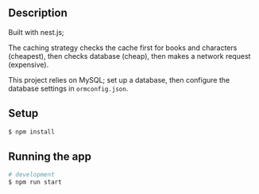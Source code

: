 ## Description

Built with nest.js; 

The caching strategy checks the cache first for books and characters (cheapest), then checks database (cheap), then makes a network request (expensive).

This project relies on MySQL; set up a database, then configure the database settings in `ormconfig.json`.

## Setup

```bash
$ npm install
```

## Running the app

```bash
# development
$ npm run start
```

